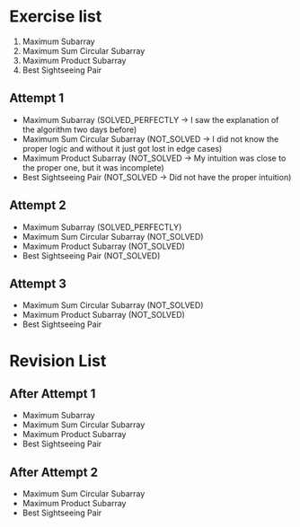 # Exercise list
1. Maximum Subarray 
2. Maximum Sum Circular Subarray 
3. Maximum Product Subarray 
4. Best Sightseeing Pair

## Attempt 1
* Maximum Subarray (SOLVED_PERFECTLY -> I saw the explanation of the algorithm two days before)
* Maximum Sum Circular Subarray (NOT_SOLVED -> I did not know the proper logic and without it just got lost in edge cases)
* Maximum Product Subarray (NOT_SOLVED -> My intuition was close to the proper one, but it was incomplete)
* Best Sightseeing Pair (NOT_SOLVED -> Did not have the proper intuition)

## Attempt 2
* Maximum Subarray (SOLVED_PERFECTLY)
* Maximum Sum Circular Subarray (NOT_SOLVED)
* Maximum Product Subarray (NOT_SOLVED)
* Best Sightseeing Pair (NOT_SOLVED)

## Attempt 3
* Maximum Sum Circular Subarray (NOT_SOLVED)
* Maximum Product Subarray (NOT_SOLVED)
* Best Sightseeing Pair

# Revision List
## After Attempt 1
* Maximum Subarray
* Maximum Sum Circular Subarray
* Maximum Product Subarray
* Best Sightseeing Pair

## After Attempt 2
* Maximum Sum Circular Subarray
* Maximum Product Subarray
* Best Sightseeing Pair